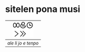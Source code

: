 # sitelen pona musi

| <img src="ale-li-jo-e-tenpo.png" height="50"> | 
|:--:| 
| *ale li jo e tenpo* | 

